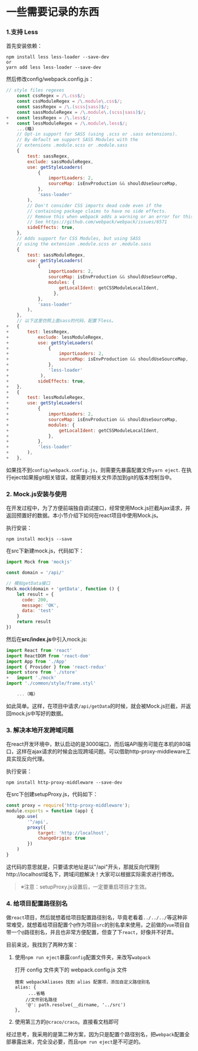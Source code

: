 # 一些需要记录的东西

### 1.支持 Less

首先安装依赖：

```
npm install less less-loader --save-dev
or
yarn add less less-loader --save-dev
```

然后修改config/webpack.config.js：

```js
// style files regexes
    const cssRegex = /\.css$/;
    const cssModuleRegex = /\.module\.css$/;
    const sassRegex = /\.(scss|sass)$/;
    const sassModuleRegex = /\.module\.(scss|sass)$/;
+   const lessRegex = /\.less$/;
+   const lessModuleRegex = /\.module\.less$/;
    ...(略)
    // Opt-in support for SASS (using .scss or .sass extensions).
    // By default we support SASS Modules with the
    // extensions .module.scss or .module.sass
    {
        test: sassRegex,
        exclude: sassModuleRegex,
        use: getStyleLoaders(
            {
                importLoaders: 2,
                sourceMap: isEnvProduction && shouldUseSourceMap,
            },
            'sass-loader'
        ),
        // Don't consider CSS imports dead code even if the
        // containing package claims to have no side effects.
        // Remove this when webpack adds a warning or an error for this.
        // See https://github.com/webpack/webpack/issues/6571
        sideEffects: true,
    },
    // Adds support for CSS Modules, but using SASS
    // using the extension .module.scss or .module.sass
    {
        test: sassModuleRegex,
        use: getStyleLoaders(
            {
                importLoaders: 2,
                sourceMap: isEnvProduction && shouldUseSourceMap,
                modules: {
                    getLocalIdent: getCSSModuleLocalIdent,
                  },
            },
            'sass-loader'
        ),
    },
    // 以下这里仿照上面sass的代码，配置下less。
+   {
+       test: lessRegex,
+           exclude: lessModuleRegex,
+           use: getStyleLoaders(
+               {
+                   importLoaders: 2,
+                   sourceMap: isEnvProduction && shouldUseSourceMap,
+               },
+               'less-loader'
+            ),
+           sideEffects: true,
+   },
+   {
+       test: lessModuleRegex,
+       use: getStyleLoaders(
+           {
+               importLoaders: 2,
+               sourceMap: isEnvProduction && shouldUseSourceMap,
+               modules: {
+                   getLocalIdent: getCSSModuleLocalIdent,
+               },
+           },
+           'less-loader'
+       ),
+   },
```

如果找不到`config/webpack.config.js`，则需要先暴露配置文件`yarn eject`. 在执行eject如果报git相关错误，就需要对相关文件添加到git的版本控制当中。

### 2. Mock.js安装与使用

在开发过程中，为了方便前端独自调试接口，经常使用Mock.js拦截Ajax请求，并返回预置好的数据。本小节介绍下如何在react项目中使用Mock.js。

执行安装：

```text
npm install mockjs --save
```

在src下新建mock.js，代码如下：

```js
import Mock from 'mockjs'

const domain = '/api/'

// 模拟getData接口
Mock.mock(domain + 'getData', function () {
    let result = {
      code: 200,
      message: 'OK',
      data: 'test'
    }
    return result
})
```

然后在**src/index.js**中引入mock.js:

```js
import React from 'react'
import ReactDOM from 'react-dom'
import App from './App'
import { Provider } from 'react-redux'
import store from './store'
+   import './mock'
import './common/style/frame.styl'

    ...（略）
```

如此简单。这样，在项目中请求`/api/getData`的时候，就会被Mock.js拦截，并返回mock.js中写好的数据。

### 3. 解决本地开发跨域问题

在react开发环境中，默认启动的是3000端口，而后端API服务可能在本机的80端口，这样在ajax请求的时候会出现跨域问题。可以借助http-proxy-middleware工具实现反向代理。

执行安装：

```text
npm install http-proxy-middleware --save-dev
```

在src下创建setupProxy.js，代码如下：

```js
const proxy = require('http-proxy-middleware');
module.exports = function (app) {
    app.use(
        '^/api',
        proxy({
            target: 'http://localhost',
            changeOrigin: true
        })
    )
}
```

这代码的意思就是，只要请求地址是以"/api"开头，那就反向代理到http://localhost域名下，跨域问题解决！大家可以根据实际需求进行修改。

> ※注意：setupProxy.js设置后，一定要重启项目才生效。

### 4. 给项目配置路径别名

做`react`项目，然后就想着给项目配置路径别名，毕竟老看着`../../../`等这种非常难受，就想着给项目配置个`@`作为项目`src`的别名拿来使用，之前做的`vue`项目自带一个`@`路径别名，并且也非常方便配置，但查了下`react`，好像并不好弄。

目前来说，我找到了两种方案：

1. 使用`npm run eject`暴露`config`配置文件夹，来改写`wabpack`

   打开 config 文件夹下的 webpack.config.js 文件

   ```
   搜索 webpackAliases 找到 alias 配置项，添加自定义路径别名
   alias: {
      	...省略
       //文件别名路径
       '@': path.resolve(__dirname, '../src')
   },
   ```

2. 使用第三方的`@craco/craco`。直接看文档即可

经过思考，我采用的是第二种方案，因为只是配置个路径别名，把`webpack`配置全部暴露出来，完全没必要，而且`npm run eject`是不可逆的。
